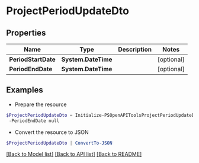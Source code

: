 # ProjectPeriodUpdateDto
## Properties

Name | Type | Description | Notes
------------ | ------------- | ------------- | -------------
**PeriodStartDate** | **System.DateTime** |  | [optional] 
**PeriodEndDate** | **System.DateTime** |  | [optional] 

## Examples

- Prepare the resource
```powershell
$ProjectPeriodUpdateDto = Initialize-PSOpenAPIToolsProjectPeriodUpdateDto  -PeriodStartDate null `
 -PeriodEndDate null
```

- Convert the resource to JSON
```powershell
$ProjectPeriodUpdateDto | ConvertTo-JSON
```

[[Back to Model list]](../README.md#documentation-for-models) [[Back to API list]](../README.md#documentation-for-api-endpoints) [[Back to README]](../README.md)

